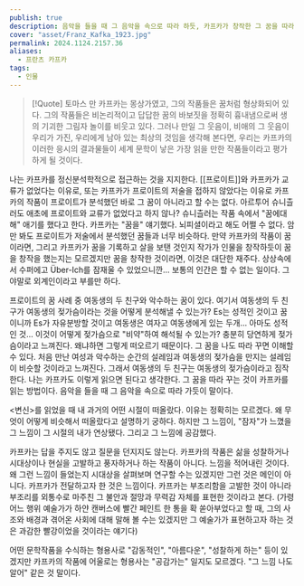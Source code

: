 ```yaml
---
publish: true
description: 음악을 들을 때 그 음악을 속으로 따라 하듯, 카프카가 창작한 그 꿈을 따라 꾸는 것이 카프카를 읽는 방법이다
cover: "asset/Franz_Kafka_1923.jpg"
permalink: 2024.1124.2157.36
aliases:
  - 프란츠 카프카
tags:
  - 인물
---
```

> [!Quote] 토마스 만
> 카프카는 몽상가였고, 그의 작품들은 꿈처럼 형상화되어 있다. 그의 작품들은 비논리적이고 답답한 꿈의 바보짓을 정확히 흉내냄으로써 생의 기괴한 그림자 놀이를 비웃고 있다. 그러나 만일 그 웃음이, 비애의 그 웃음이 우리가 가진, 우리에게 남아 있는 최상의 것임을 생각해 본다면, 우리는 카프카의 이러한 응시의 결과물들이 세계 문학이 낳은 가장 읽을 만한 작품들이라고 평가하게 될 것이다.

나는 카프카를 정신분석학적으로 접근하는 것을 지지한다. [[프로이트]]와 카프카가 교류가 없었다는 이유로, 또는 카프카가 프로이트의 저술을 접하지 않았다는 이유로 카프카의 작품이 프로이트가 분석했던 바로 그 꿈이 아니라고 할 수는 없다. 아르투어 슈니츨러도 애초에 프로이트와 교류가 없었다고 하지 않나? 슈니츨러는 작품 속에서 "꿈에대해" 애기를 했다고 한다. 카프카는 "꿈을" 얘기했다. 뇌피셜이라고 해도 어쩔 수 없다. 암만 봐도 프로이트가 저술에서 분석했던 꿈들과 너무 비슷하다. 만약 카프카의 작품이 꿈이라면, 그리고 카프카가 꿈을 기록하고 살을 보탠 것인지 작가가 인물을 창작하듯이 꿈을 창작을 했는지는 모르겠지만 꿈을 창작한 것이라면, 이것은 대단한 재주다. 상상속에서 수퍼에고 Über-Ich를 잠재울 수 있었으니깐... 보통의 인간은 할 수 없는 일이다. 그야말로 외계인이라고 부를만 하다.

프로이트의 꿈 사례 중 여동생의 두 친구와 악수하는 꿈이 있다. 여기서 여동생의 두 친구가 여동생의 젖가슴이라는 것을 어떻게 분석해낼 수 있는가? Es는 성적인 것이고 꿈이니까 Es가 자유분방할 것이고 여동생은 여자고 여동생에게 있는 두개... 아마도 성적인 것... 이것이 어떻게 젖가슴으로 "비약"하여 해석될 수 있는가? 충분히 당연하게 젖가슴이라고 느껴진다. 왜냐하면 그렇게 떠오르기 때문이다. 그 꿈을 나도 따라 꾸면 이해할 수 있다. 처음 만난 여성과 악수하는 순간의 설레임과 여동생의 젖가슴을 만지는 설레임이 비슷할 것이라고 느껴진다. 그래서 여동생의 두 친구는 여동생의 젖가슴이라고 짐작한다. 나는 카프카도 이렇게 읽으면 된다고 생각한다. 그 꿈을 따라 꾸는 것이 카프카를 읽는 방법이다. 음악을 들을 때 그 음악을 속으로 따라 가듯이 말이다.

<변신>를 읽었을 때 내 과거의 어떤 시절이 떠올랐다. 이유는 정확히는 모르겠다. 왜 무엇이 어떻게 비슷해서 떠올랐다고 설명하기 궁하다. 하지만 그 느낌이, "잠자"가 느꼈을 그 느낌이 그 시절의 내가 연상됐다. 그리고 그 느낌에 공감했다.

카프카는 답을 주지도 않고 질문을 던지지도 않는다. 카프카의 작품은 삶을 성찰하거나 시대상이나 현실을 고발하고 풍자하거나 하는 작품이 아니다. 느낌을 적어내린 것이다. 왜 그런 느낌이 들었는지 시대상을 살펴보며 연구할 수는 있겠지만 그런 것은 메인이 아니다. 카프카가 전달하고자 한 것은 느낌이다. 카프카는 부조리함을 고발한 것이 아니라 부조리를 외통수로 마주친 그 불안과 절망과 무력감 자체를 표현한 것이라고 본다. (가령 어느 행위 예술가가 하얀 캔버스에 빨간 페인트 한 통을 확 쏟아부었다고 할 때, 그의 사조와 배경과 겪어온 사회에 대해 말해 볼 수는 있겠지만 그 예술가가 표현하고자 하는 것은 과감한 빨강이었을 것이라는 얘기다)

어떤 문학작품을 수식하는 형용사로 "감동적인", "아름다운", "성찰하게 하는" 등이 있겠지만 카프카의 작품에 어울로는 형용사는 "공감가는" 일지도 모르겠다. "그 느낌 나도 알어" 같은 것 말이다.
